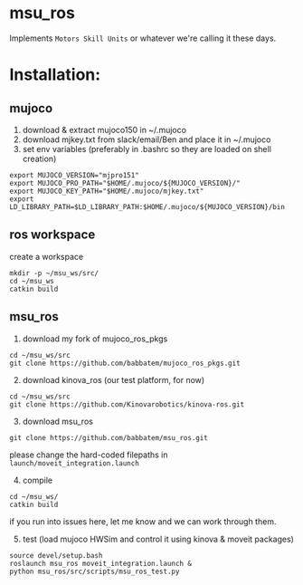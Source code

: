 # msu_ros

Implements ```Motors Skill Units``` or whatever we're calling it these days.

# Installation:
## mujoco
1. download & extract mujoco150 in ~/.mujoco
2. download mjkey.txt from slack/email/Ben and place it in ~/.mujoco
3. set env variables (preferably in .bashrc so they are loaded on shell creation)
```
export MUJOCO_VERSION="mjpro151"
export MUJOCO_PRO_PATH="$HOME/.mujoco/${MUJOCO_VERSION}/"
export MUJOCO_KEY_PATH="$HOME/.mujoco/mjkey.txt"
export LD_LIBRARY_PATH=$LD_LIBRARY_PATH:$HOME/.mujoco/${MUJOCO_VERSION}/bin
```

## ros workspace
create a workspace
```
mkdir -p ~/msu_ws/src/
cd ~/msu_ws
catkin build
```

## msu_ros
1. download my fork of mujoco_ros_pkgs  
```
cd ~/msu_ws/src
git clone https://github.com/babbatem/mujoco_ros_pkgs.git
```  

2. download kinova_ros (our test platform, for now)   
```
cd ~/msu_ws/src
git clone https://github.com/Kinovarobotics/kinova-ros.git
```

3. download msu_ros  
```
git clone https://github.com/babbatem/msu_ros.git
```
please change the hard-coded filepaths in ```launch/moveit_integration.launch```


4. compile  
```
cd ~/msu_ws/
catkin build
```

if you run into issues here, let me know and we can work through them.

5. test (load mujoco HWSim and control it using kinova & moveit packages)  
```
source devel/setup.bash
roslaunch msu_ros moveit_integration.launch &
python msu_ros/src/scripts/msu_ros_test.py
```
